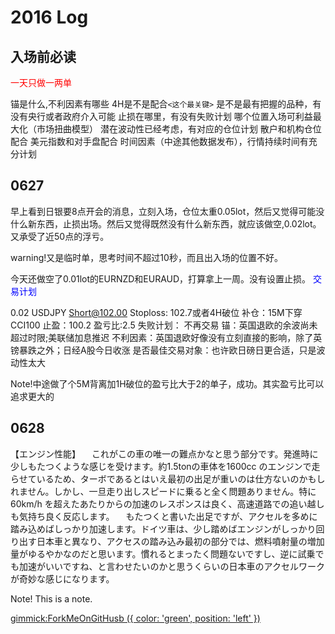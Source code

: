 # 2016 Log

## 入场前必读
   
<font color="red">一天只做一两单</font>

锚是什么,不利因素有哪些
4H是不是配合`<这个最关键>`
是不是最有把握的品种，有没有央行或者政府介入可能
止损在哪里，有没有失败计划
哪个位置入场可利益最大化（市场扭曲模型）
潜在波动性已经考虑，有对应的仓位计划
散户和机构仓位配合
美元指数和对手盘配合
时间因素（中途其他数据发布），行情持续时间有充分计划


## 0627 

早上看到日银要8点开会的消息，立刻入场，仓位太重0.05lot，然后又觉得可能没什么新东西，止损出场。然后又觉得既然没有什么新东西，就应该做空,0.02lot。又承受了近50点的浮亏。

warning!又是临时单，思考时间不超过10秒，而且出入场的位置不好。

今天还做空了0.01lot的EURNZD和EURAUD，打算拿上一周。没有设置止损。
<font color="blue">交易计划</font>

0.02 USDJPY Short@102.00
Stoploss: 102.7或者4H破位
补仓：15M下穿CCI100
止盈：100.2
盈亏比:2.5
失败计划： 不再交易
锚：英国退欧的余波尚未超过时限;美联储加息推迟
不利因素：英国退欧好像没有立刻直接的影响，除了英镑暴跌之外；日经A股今日收涨
是否最佳交易对象：也许欧日磅日更合适，只是波动性太大

Note!中途做了个5M背离加1H破位的盈亏比大于2的单子，成功。其实盈亏比可以追求更大的
 
## 0628

【エンジン性能】
　これがこの車の唯一の難点かなと思う部分です。発進時に少しもたつくような感じを受けます。約1.5tonの車体を1600cc のエンジンで走らせているため、ターボであるとはいえ最初の出足が重いのは仕方ないのかもしれません。しかし、一旦走り出しスピードに乗ると全く問題ありません。特に60km/h を超えたあたりからの加速のレスポンスは良く、高速道路での追い越しも気持ち良く反応します。
　もたつくと書いた出足ですが、アクセルを多めに踏み込めばしっかり加速します。ドイツ車は、少し踏めばエンジンがしっかり回り出す日本車と異なり、アクセスの踏み込み最初の部分では、燃料噴射量の増加量がゆるやかなのだと思います。慣れるとまったく問題ないですし、逆に試乗でも加速がいいですね、と言わせたいのかと思うくらいの日本車のアクセルワークが奇妙な感じになります。

Note! This is a note.

[gimmick:ForkMeOnGitHusb ({ color: 'green',  position: 'left' })](http://www.github.com/Dynalon/mdwiki)
